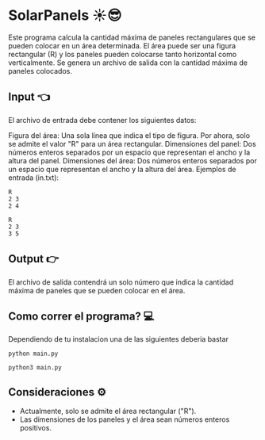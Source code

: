 # SolarPanels ☀️😎
Este programa calcula la cantidad máxima de paneles rectangulares que se pueden colocar en un área determinada. El área puede ser una figura rectangular (R) y los paneles pueden colocarse tanto horizontal como verticalmente. Se genera un archivo de salida con la cantidad máxima de paneles colocados.

## Input 👈
El archivo de entrada debe contener los siguientes datos:

Figura del área: Una sola línea que indica el tipo de figura. Por ahora, solo se admite el valor "R" para un área rectangular.
Dimensiones del panel: Dos números enteros separados por un espacio que representan el ancho y la altura del panel.
Dimensiones del área: Dos números enteros separados por un espacio que representan el ancho y la altura del área.
Ejemplos de entrada (in.txt):
```
R
2 3
2 4
```
```
R
2 3
3 5
```

## Output 👉
El archivo de salida contendrá un solo número que indica la cantidad máxima de paneles que se pueden colocar en el área.

## Como correr el programa? 💻
Dependiendo de tu instalacion una de las siguientes deberia bastar
```
python main.py
```
```
python3 main.py
```

## Consideraciones ⚙️
* Actualmente, solo se admite el área rectangular ("R").
* Las dimensiones de los paneles y el área sean números enteros positivos.
